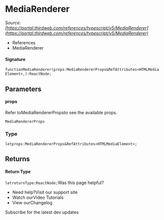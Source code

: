 # MediaRenderer

*Source: [https://portal.thirdweb.com/references/typescript/v5/MediaRenderer](https://portal.thirdweb.com/references/typescript/v5/MediaRenderer)*

* References
* MediaRenderer

#### Signature

`functionMediaRenderer(props:MediaRendererProps&RefAttributes<HTMLMediaElement>,):ReactNode;`
## Parameters

#### props

Refer toMediaRendererPropsto see the available props.

`MediaRendererProps`
### Type

`letprops:MediaRendererProps&RefAttributes<HTMLMediaElement>;`
## Returns

#### Return Type

`letreturnType:ReactNode;`Was this page helpful?

* Need help?Visit our support site
* Watch ourVideo Tutorials
* View ourChangelog

Subscribe for the latest dev updates

